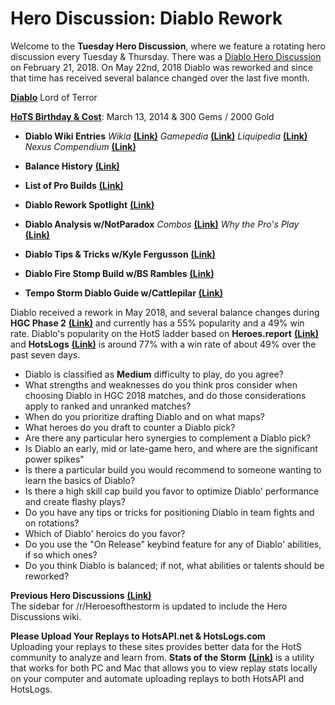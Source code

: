 # Hero Discussion: Diablo Rework

Welcome to the **Tuesday Hero Discussion**, where we feature a rotating hero discussion every Tuesday & Thursday.  There was a [Diablo Hero Discussion](https://www.reddit.com/r/heroesofthestorm/comments/7z4mic/hero_discussion_diablo/) on February 21, 2018.  On May 22nd, 2018 Diablo was reworked and since that time has received several balance changed over the last five month.  

[**Diablo**](https://vignette.wikia.nocookie.net/heroesofthestorm/images/a/ab/Diablo_box_art.jpg/revision/latest/scale-to-width-down/314?cb=20170718161432) Lord of Terror

[**HoTS Birthday & Cost**](https://heroesofthestorm.gamepedia.com/List_of_heroes_by_release_date): March 13, 2014 & 300 Gems / 2000 Gold

* **Diablo Wiki Entries** *Wikia* [**(Link)**](http://heroesofthestorm.wikia.com/wiki/Diablo) *Gamepedia* [**(Link)**](https://heroesofthestorm.gamepedia.com/Diablo) *Liquipedia* [**(Link)**](https://liquipedia.net/heroes/Diablo) *Nexus Compendium* [**(Link)**](http://nexuscompendium.com/hero.php?h=diablo)

* **Balance History** [**(Link)**](https://heroespatchnotes.com/hero/diablo.html)

* **List of Pro Builds** [**(Link)**](https://lerhond.pl/probuilds/diablo/)  

* **Diablo Rework Spotlight** [**(Link)**](https://www.youtube.com/watch?v=bURk4rqh-zU)

* **Diablo Analysis w/NotParadox** *Combos* [**(Link)**](https://www.youtube.com/watch?v=t9K-yW-OOpM) *Why the Pro's Play* [**(Link)**](https://www.youtube.com/watch?v=yskP2hEvPTc&t=792s)  

* **Diablo Tips & Tricks w/Kyle Fergusson** [**(Link)**](https://www.youtube.com/watch?v=P-bO8GovDu8)

* **Diablo Fire Stomp Build w/BS Rambles** [**(Link)**](https://www.youtube.com/watch?v=ZnRThD6xfmQ)

* **Tempo Storm Diablo Guide w/Cattlepilar** [**(Link)**](https://www.youtube.com/watch?v=i9AR26fFQgI)

Diablo received a rework in May 2018, and several balance changes during **HGC Phase 2** [**(Link)**](https://masterleague.net/meta/heroes/?t=373&t=374&t=375&t=326&t=320&t=328&t=322&t=327&t=321&t=368&t=367&t=285&t=297&t=286&t=281&t=255&t=280&t=253&t=279&t=252) and currently has a 55% popularity and a 49% win rate.  Diablo's popularity on the HotS ladder based on **Heroes.report** [**(Link)**](https://heroes.report/heroes/Diablo) and **HotsLogs** [**(Link)**](https://www.hotslogs.com/Sitewide/HeroDetails?Hero=Diablo) is around 77% with a win rate of about 49% over the past seven days.  
  
* Diablo is classified as **Medium** difficulty to play, do you agree?
* What strengths and weaknesses do you think pros consider when choosing Diablo in HGC 2018 matches, and do those considerations apply to ranked and unranked matches?
* When do you prioritize drafting Diablo and on what maps?
* What heroes do you draft to counter a Diablo pick?
* Are there any particular hero synergies to complement a Diablo pick?
* Is Diablo an early, mid or late-game hero, and where are the significant power spikes"
* Is there a particular build you would recommend to someone wanting to learn the basics of Diablo?
* Is there a high skill cap build you favor to optimize Diablo' performance and create flashy plays?
* Do you have any tips or tricks for positioning Diablo in team fights and on rotations?
* Which of Diablo' heroics do you favor?  
* Do you use the "On Release" keybind feature for any of Diablo' abilities, if so which ones?
* Do you think Diablo is balanced; if not, what abilities or talents should be reworked?

**Previous Hero Discussions** [**(Link)**](https://www.reddit.com/r/heroesofthestorm/wiki/herodiscussions)  
The sidebar for /r/Heroesofthestorm is updated to include the Hero Discussions wiki.

**Please Upload Your Replays to HotsAPI.net & HotsLogs.com**  
Uploading your replays to these sites provides better data for the HotS community to analyze and learn from. **Stats of the Storm** [**(Link)**](https://ebshimizu.github.io/stats-of-the-storm/) is a utility that works for both PC and Mac that allows you to view replay stats locally on your computer and automate uploading replays to both HotsAPI and HotsLogs.